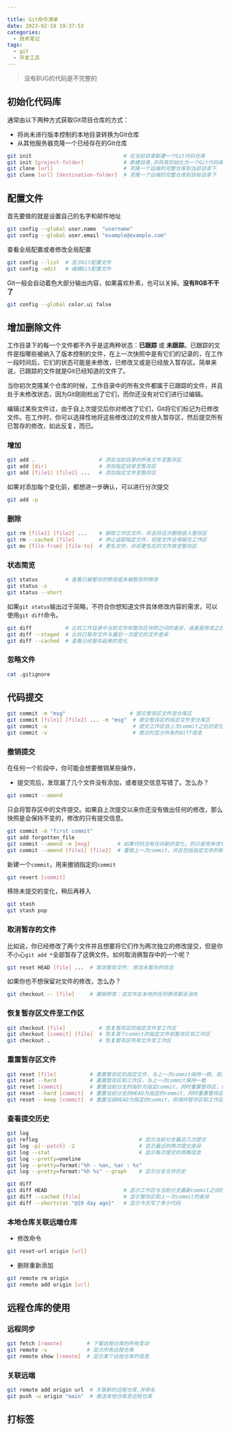 ```yaml
---

title: Git命令清单
date: 2023-02-18 19:37:53
categories:
  - 技术笔记
tags: 
  - git
  - 开发工具
---
```

> 没有BUG的代码是不完整的

## 初始化代码库 

通常由以下两种方式获取Git项目仓库的方式：

- 将尚未进行版本控制的本地目录转换为Git仓库
- 从其他服务器克隆一个已经存在的Git仓库

```bash
git init                              # 在当前目录新建一个Git代码仓库
git init [project-folder]             # 新建目录,并将其初始化为一个Git代码库
git clone [url]                       # 克隆一个远端的完整仓库到当前目录下 
git clone [url] [destination-folder]  # 克隆一个远端的完整仓库到目标目录下
```

## 配置文件 

首先要做的就是设置自己的名字和邮件地址

```bash
git config --global user.name  "username"
git config --global user.email "example@example.com"
```

查看全局配置或者修改全局配置

```bash
git config --list  # 显示Git配置文件
git config -edit   # 编辑Git配置文件  
```

Git一般会自动着色大部分输出内容，如果喜欢朴素，也可以关掉。**没有RGB不干了**

```bash
git config --global color.ui false
```

## 增加删除文件 

工作目录下的每一个文件都不外乎是这两种状态：**已跟踪** 或 **未跟踪**。已跟踪的文件是指哪些被纳入了版本控制的文件，在上一次快照中是有它们的记录的，在工作一段时间后，它们的状态可能是未修改，已修改又或是已经放入暂存区。简单来说，已跟踪的文件就是Git已经知道的文件了。

当你初次克隆某个仓库的时候，工作目录中的所有文件都属于已跟踪的文件，并且处于未修改状态，因为Git刚刚检出了它们，而你还没有对它们进行过编辑。

编辑过某些文件过，由于自上次提交后你对修改了它们，Git将它们标记为已修改文件。在工作时，你可以选择性地将这些修改过的文件放入暂存区，然后提交所有已暂存的修改，如此反复，而已。

### 增加

```bash
git add .                     # 添加当前目录的所有文件至暂存区
git add [dir]                 # 添加指定目录至暂存区
git add [file1] [file2] ...   # 添加指定文件至暂存区
```

如果对添加每个变化前，都想进一步确认，可以进行分次提交

```bash
git add -p
```

### 删除

```bash
git rm [file1] [file2] ...    # 删除工作区文件，并且将这次删除放入暂存区
git rm --cached [file]        # 停止追踪指定文件，但是文件会保留在工作区
git mv [file-from] [file-to]  # 更名文件，并将更名后的文件放至暂存区 
```

### 状态简览

```bash
git status         # 查看已被暂存的修改或未被暂存的修改
git status -s
git status --short
```

如果`git status`输出过于简略，不符合你想知道文件具体修改内容的需求，可以使用`git diff`命令。

```bash
git diff           # 比较工作目录中当前文件和暂存区快照之间的差异，或者是修改之后还没有暂存起来的变化内容
git diff --staged  # 比较已暂存文件与最后一次提交的文件差异
git diff --cached  # 查看已经暂存起来的变化
```

### 忽略文件

```bash
cat .gitignore
```

## 代码提交

```bash
git commit -m "msg"   			        # 提交暂存区文件至仓库区
git commit [file1] [file2] ... -m "msg"  # 提交暂存区的指定文件至仓库区
git commit -a                            # 提交工作区自上次commit之后的变化，直接提交至仓库区
git commit -v                            # 提交时显示所有的diff信息
```

### 撤销提交

在任何一个阶段中，你可能会想要撤销某些操作，

- 提交完后，发现漏了几个文件没有添加，或者提交信息写错了。怎么办？

```bash
git commit --amend  
```

只会将暂存区中的文件提交。如果自上次提交以来你还没有做出任何的修改，那么快照是会保持不变的，修改的只有提交信息。

```bash
git commit -m "first commit"
git add forgotten_file
git commit --amend -m [msg]         # 如果代码没有任何新的变化，则只是用来改写上一次的commit的提交信息
git commit --amend [file1] [file2]  # 重做上一次commit，并且包括指定文件的新变化
```

新建一个`commit`，用来撤销指定的`commit`

```bash
git revert [commit]
```

移除未提交的变化，稍后再移入

```bash
git stash
git stash pop
```

### 取消暂存的文件

比如说，你已经修改了两个文件并且想要将它们作为两次独立的修改提交，但是你不小心`git add *`全部暂存了这俩文件。如何取消俩暂存中的一个呢？

```bash
git reset HEAD [file] ...  # 取消暂存文件: 修改未暂存的状态
```

如果你也不想保留对文件的修改，怎么办？

```bash
git checkout -- [file]     # 撤销修改：该文件在本地的任何修改都会消失
```

### 恢复暂存区文件至工作区

```bash
git checkout [file]           # 恢复暂存区的指定文件至工作区
git checkout [commit] [file]  # 恢复某个commit的指定文件到暂存区和工作区
git checkout .                # 恢复暂存区所有文件至工作区
```

### 重置暂存区文件

```bash
git reset [file]           # 重置暂存区的指定文件，与上一次commit保持一致，但工作区不变
git reset --hard           # 重置暂存区和工作区，与上一次commit保持一致
git reset [commit]         # 重置当前分支的指针为指定commit，同时重置暂存区，但是工作区保持不变
git reset --hard [commit]  # 重置当前分支的HEAD为指定的commit，同时重置暂存区，但是工作区保持不变
git reset --keep [commit]  # 重置当前HEAD为指定的commit，但保持暂存区和工作区不变
```

### 查看提交历史 

```bash
git log
git reflog                                 # 显示当前分支最近几次提交
git log -p[--patch] -2                     # 显示最近的两次提交差异
git log --stat                             # 显示每次提交的简略信息
git log --pretty=oneline    
git log --pretty=format:"%h - %an, %ar : %s"
git log --pretty=format:"%h %s" --graph    # 显示分支合并历史
```

```bash
git diff
git diff HEAD                         # 显示工作区与当前分支最新commit之间的差异
git diff --cached [file]              # 显示暂存区和上一次commit的差异
git diff --shortstat "@{0 day ago}"   # 显示今天写了多少代码
```

### 本地仓库关联远端仓库

- 修改命令

```bash
git reset-url origin [url]
```

- 删除重新添加

```bash
git remote rm origin       
git remote add origin [url]
```

## 远程仓库的使用

### 远程同步

```bash
git fetch [remote]        # 下载远程仓库的所有变动
git remote -v             # 显示所有远程仓库
git remote show [remote]  # 显示某个远程仓库的信息
```

### 关联远端

```bash
git remote add origin url  # 关联新的远程仓库,并命名
git push -u origin "main"  # 推送本地仓库至远程仓库
```

## 打标签
